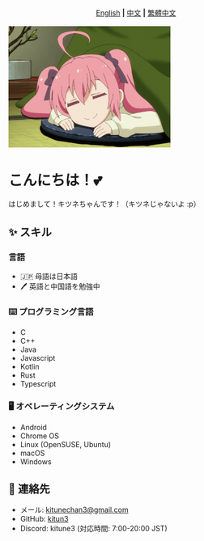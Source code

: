 <div align=center><a href="README.md">English</a> <strong>|</strong> <a href="README.zh.md">中文</a> <strong>|</strong> <a href="README.tw.md">繁體中文</a></div><br>

<img src="images/kotatsu.png" width="320">

# こんにちは！💕

はじめまして！キツネちゃんです！（キツネじゃないよ :p）

## ✨ スキル

### 言語

- 🇯🇵 母語は日本語
- 🖊️ 英語と中国語を勉強中

### ⌨️ プログラミング言語

- C
- C++
- Java
- Javascript
- Kotlin
- Rust
- Typescript

### 🖥️ オペレーティングシステム

- Android
- Chrome OS
- Linux (OpenSUSE, Ubuntu)
- macOS
- Windows

## 📨 連絡先

- メール: kitunechan3@gmail.com
- GitHub: [kitun3](https://github.com/kitun3)
- Discord: kitune3 (対応時間: 7:00-20:00 JST) 